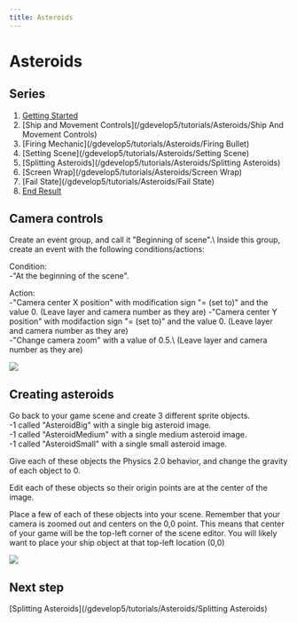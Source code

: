 ```yaml
---
title: Asteroids
---
```

# Asteroids

## Series

1. [Getting Started](/gdevelop5/tutorials/asteroids/start)
2. [Ship and Movement Controls](/gdevelop5/tutorials/Asteroids/Ship And Movement Controls)
3. [Firing Mechanic](/gdevelop5/tutorials/Asteroids/Firing Bullet)
4. [Setting Scene](/gdevelop5/tutorials/Asteroids/Setting Scene)
5. [Splitting Asteroids](/gdevelop5/tutorials/Asteroids/Splitting Asteroids)
6. [Screen Wrap](/gdevelop5/tutorials/Asteroids/Screen Wrap)
7. [Fail State](/gdevelop5/tutorials/Asteroids/Fail State)
8. [End Result](/gdevelop5/tutorials/end_result)

## Camera controls

Create an event group, and call it "Beginning of scene".\\ Inside this group, create an event with the following conditions/actions:

Condition:  
-"At the beginning of the scene".

Action:  
-"Camera center X position" with modification sign "= (set to)" and the value 0.  (Leave layer and camera number as they are)  -"Camera center Y position" with modifaction sign "= (set to)" and the value 0.  (Leave layer and camera number as they are)  
-"Change camera zoom" with a value of 0.5.\\ (Leave layer and camera number as they are)

![](/gdevelop5/tutorials/asteroids/camera_settings/pasted/20220119-172243.png)

## Creating asteroids

Go back to your game scene and create 3 different sprite objects.  
-1 called "AsteroidBig" with a single big asteroid image.  
-1 called "AsteroidMedium" with a single medium asteroid image.  
-1 called "AsteroidSmall" with a single small asteroid image.

Give each of these objects the Physics 2.0 behavior, and change the gravity of each object to 0.

Edit each of these objects so their origin points are at the center of the image.

Place a few of each of these objects into your scene.  Remember that your camera is zoomed out and centers on the 0,0 point.  This means that center of your game will be the top-left corner of the scene editor.  You will likely want to place your ship object at that top-left location (0,0)

![](/gdevelop5/tutorials/asteroids/asteroids_gif_9_physics_behavior_and_place_in_scene.gif)

## Next step

[Splitting Asteroids](/gdevelop5/tutorials/Asteroids/Splitting Asteroids)